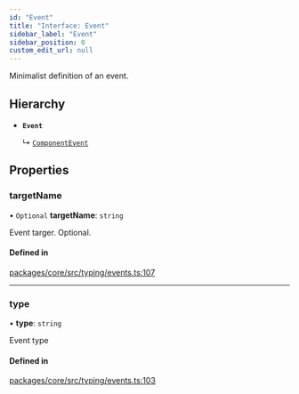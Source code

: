 ```yaml
---
id: "Event"
title: "Interface: Event"
sidebar_label: "Event"
sidebar_position: 0
custom_edit_url: null
---
```


Minimalist definition of an event.

## Hierarchy

- **`Event`**

  ↳ [`ComponentEvent`](ComponentEvent.md)

## Properties

### targetName

• `Optional` **targetName**: `string`

Event targer. Optional.

#### Defined in

[packages/core/src/typing/events.ts:107](https://github.com/primno/primno/blob/21aeb72/packages/core/src/typing/events.ts#L107)

___

### type

• **type**: `string`

Event type

#### Defined in

[packages/core/src/typing/events.ts:103](https://github.com/primno/primno/blob/21aeb72/packages/core/src/typing/events.ts#L103)
